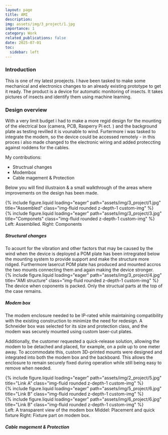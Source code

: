 ```yaml
---
layout: page
title: AMI
description: 
img: assets/img/3_project/1.jpg
importance: 1
category: Work
related_publications: false
date: 2025-07-01
toc:
  sidebar: left
---
```


<h3>Introduction</h3>
This is one of my latest proejects. I have been tasked to make some mechanical and electronics changes to an already existing prototype to get it ready. The product is a device for automatic monitoring of insects. It takes pictures of insects and identify them using machine learning. 

<h3>Design overview</h3>
With a very limit budget i had to make a more regid design for the mounting of the electrical box (camera, PCB, Rasperry Pi ect. ) and the background plate as testing revilled it is vounable to wind. Furtermore i was tasked to integrate the modem, so the device could be accessed remotely - in this proces i also made changed to the electronic wiring and added proteccting against roddens for the cables. 

My contributions: 
- Structrual changes
- Modembox
- Cable magement & Protection

Below you will find illustraion & a small walkthrough of the areas where improvements on the design has been made. 

<div class="row">
    <div class="col-sm mt-3 mt-md-0">
        {% include figure.liquid loading="eager" path="assets/img/3_project/1.jpg" title="Assembled" class="img-fluid rounded z-depth-1 custom-img" %}
    </div>
    <div class="col-sm mt-3 mt-md-0">
        {% include figure.liquid loading="eager" path="assets/img/3_project/3.jpg" title="Componets" class="img-fluid rounded z-depth-1 custom-img" %}
    </div>
</div>
<div class="caption">
    Left: Assemblled. Right: Components
</div>

<h5>Structural changes</h5>
To acount for the vibration and other factors that may be caused by the wind when the device is deployed a POM plate has been intregrated below the mounting system to provide support and make the structure more ridged. Furthermore lasercut POM plate has produced and mounted accros the two mounts connecting them and again making the device stronger. 

<div class="row">
    <div class="col-sm mt-3 mt-md-0">
        {% include figure.liquid loading="eager" path="assets/img/3_project/4.jpg" title="AMI structure" class="img-fluid rounded z-depth-1 custom-img" %}
    </div>
</div>
<div class="caption">
    The device when coponents is packed. Only the structual parts at the top of the case remains. 
</div>

<h5>Modem box</h5>
The modem enclosure needed to be IP-rated while maintaining compatibility with the existing construction to minimize the need for redesign. A Schneider box was selected for its size and protection class, and the modem was securely mounted using custom laser-cut plates.

Additionally, the customer requested a quick-release solution, allowing the modem to be detached and placed, for example, on a pole up to one meter away. To accommodate this, custom 3D-printed mounts were designed and integrated into both the modem box and the backboard. This allows the enclosure to remain securely fixed during operation while still being easy to remove when needed.

<div class="row">
    <div class="col-sm mt-3 mt-md-0">
        {% include figure.liquid loading="eager" path="assets/img/2_project/5.jpg" title="Link A" class="img-fluid rounded z-depth-1 custom-img" %}
    </div>
    <div class="col-sm mt-3 mt-md-0">
        {% include figure.liquid loading="eager" path="assets/img/5_project/6.jpg" title="Link B" class="img-fluid rounded z-depth-1 custom-img" %}
    </div>
    <div class="col-sm mt-3 mt-md-0">
        {% include figure.liquid loading="eager" path="assets/img/6_project/6.jpg" title="Link B" class="img-fluid rounded z-depth-1 custom-img" %}
    </div>
</div>
<div class="caption">
    Left: A transparent view of the modem box Middel: Placement and quick fixture Right: Fixture part on modem box.
</div>


<h5>Cable magement & Protection</h5>
